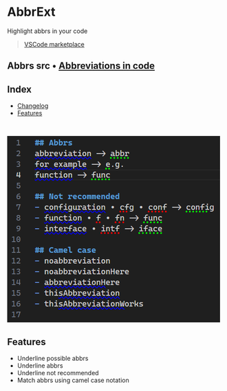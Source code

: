 # AbbrExt

Highlight abbrs in your code

> [VSCode marketplace](https://marketplace.visualstudio.com/items?itemName=T1xx1.abbrext)

## Abbrs src • [Abbreviations in code](https://github.com/abbrcode/abbreviations-in-code)

## Index
- [Changelog](https://github.com/T1xx1/AbbrExt/blob/main/CHANGELOG.md)
- [Features](#features)

<br />

![](https://raw.githubusercontent.com/t1xx1/abbrext/main/imgs/matches.png)

## Features

- Underline possible abbrs
- Underline abbrs
- Underline not recommended
- Match abbrs using camel case notation